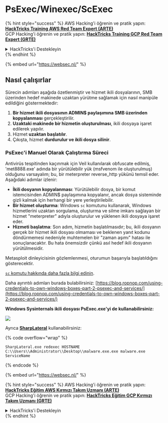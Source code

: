 # PsExec/Winexec/ScExec

{% hint style="success" %}
AWS Hacking'i öğrenin ve pratik yapın:<img src="../../.gitbook/assets/arte.png" alt="" data-size="line">[**HackTricks Training AWS Red Team Expert (ARTE)**](https://training.hacktricks.xyz/courses/arte)<img src="../../.gitbook/assets/arte.png" alt="" data-size="line">\
GCP Hacking'i öğrenin ve pratik yapın: <img src="../../.gitbook/assets/grte.png" alt="" data-size="line">[**HackTricks Training GCP Red Team Expert (GRTE)**<img src="../../.gitbook/assets/grte.png" alt="" data-size="line">](https://training.hacktricks.xyz/courses/grte)

<details>

<summary>HackTricks'i Destekleyin</summary>

* [**abonelik planlarını**](https://github.com/sponsors/carlospolop) kontrol edin!
* **💬 [**Discord grubuna**](https://discord.gg/hRep4RUj7f) veya [**telegram grubuna**](https://t.me/peass) katılın ya da **Twitter'da** 🐦 [**@hacktricks\_live**](https://twitter.com/hacktricks\_live)**'i takip edin.**
* **Hacking ipuçlarını paylaşmak için** [**HackTricks**](https://github.com/carlospolop/hacktricks) ve [**HackTricks Cloud**](https://github.com/carlospolop/hacktricks-cloud) github reposuna PR gönderin.

</details>
{% endhint %}

{% embed url="https://websec.nl/" %}

## Nasıl çalışırlar

Sürecin adımları aşağıda özetlenmiştir ve hizmet ikili dosyalarının, SMB üzerinden hedef makinede uzaktan yürütme sağlamak için nasıl manipüle edildiğini göstermektedir:

1. **Bir hizmet ikili dosyasının ADMIN$ paylaşımına SMB üzerinden kopyalanması** gerçekleştirilir.
2. **Uzaktaki makinede bir hizmetin oluşturulması**, ikili dosyaya işaret edilerek yapılır.
3. Hizmet **uzaktan başlatılır**.
4. Çıkışta, hizmet **durdurulur ve ikili dosya silinir**.

### **PsExec'i Manuel Olarak Çalıştırma Süreci**

Antivirüs tespitinden kaçınmak için Veil kullanılarak obfuscate edilmiş, 'met8888.exe' adında bir yürütülebilir yük (msfvenom ile oluşturulmuş) olduğunu varsayalım; bu, bir meterpreter reverse_http yükünü temsil eder. Aşağıdaki adımlar izlenir:

* **İkili dosyanın kopyalanması**: Yürütülebilir dosya, bir komut istemcisinden ADMIN$ paylaşımına kopyalanır, ancak dosya sisteminde gizli kalmak için herhangi bir yere yerleştirilebilir.
* **Bir hizmet oluşturma**: Windows `sc` komutunu kullanarak, Windows hizmetlerini uzaktan sorgulama, oluşturma ve silme imkanı sağlayan bir hizmet "meterpreter" adıyla oluşturulur ve yüklenen ikili dosyaya işaret eder.
* **Hizmeti başlatma**: Son adım, hizmetin başlatılmasıdır; bu, ikili dosyanın gerçek bir hizmet ikili dosyası olmaması ve beklenen yanıt kodunu döndürmemesi nedeniyle muhtemelen bir "zaman aşımı" hatası ile sonuçlanacaktır. Bu hata önemsizdir çünkü asıl hedef ikili dosyanın yürütülmesidir.

Metasploit dinleyicisinin gözlemlenmesi, oturumun başarıyla başlatıldığını gösterecektir.

[`sc` komutu hakkında daha fazla bilgi edinin](https://technet.microsoft.com/en-us/library/bb490995.aspx).

Daha ayrıntılı adımları burada bulabilirsiniz: [https://blog.ropnop.com/using-credentials-to-own-windows-boxes-part-2-psexec-and-services/](https://blog.ropnop.com/using-credentials-to-own-windows-boxes-part-2-psexec-and-services/)

**Windows Sysinternals ikili dosyası PsExec.exe'yi de kullanabilirsiniz:**

![](<../../.gitbook/assets/image (928).png>)

Ayrıca [**SharpLateral**](https://github.com/mertdas/SharpLateral) kullanabilirsiniz:

{% code overflow="wrap" %}
```
SharpLateral.exe redexec HOSTNAME C:\\Users\\Administrator\\Desktop\\malware.exe.exe malware.exe ServiceName
```
{% endcode %}

{% embed url="https://websec.nl/" %}

{% hint style="success" %}
AWS Hacking'i öğrenin ve pratik yapın:<img src="../../.gitbook/assets/arte.png" alt="" data-size="line">[**HackTricks Eğitim AWS Kırmızı Takım Uzmanı (ARTE)**](https://training.hacktricks.xyz/courses/arte)<img src="../../.gitbook/assets/arte.png" alt="" data-size="line">\
GCP Hacking'i öğrenin ve pratik yapın: <img src="../../.gitbook/assets/grte.png" alt="" data-size="line">[**HackTricks Eğitim GCP Kırmızı Takım Uzmanı (GRTE)**<img src="../../.gitbook/assets/grte.png" alt="" data-size="line">](https://training.hacktricks.xyz/courses/grte)

<details>

<summary>HackTricks'i Destekleyin</summary>

* [**abonelik planlarını**](https://github.com/sponsors/carlospolop) kontrol edin!
* **💬 [**Discord grubuna**](https://discord.gg/hRep4RUj7f) veya [**telegram grubuna**](https://t.me/peass) katılın ya da **Twitter'da** 🐦 [**@hacktricks\_live**](https://twitter.com/hacktricks\_live)**'i takip edin.**
* **Hacking ipuçlarını paylaşmak için** [**HackTricks**](https://github.com/carlospolop/hacktricks) ve [**HackTricks Cloud**](https://github.com/carlospolop/hacktricks-cloud) github reposuna PR gönderin.

</details>
{% endhint %}
